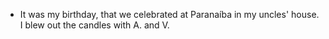 - It was my birthday, that we celebrated at Paranaíba in my uncles' house. I blew out the candles with A. and V.
